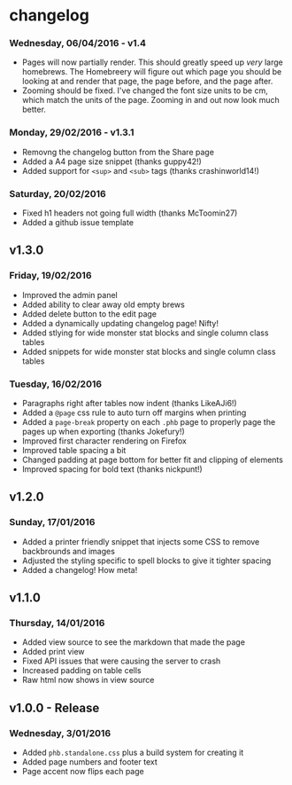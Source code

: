 # changelog

### Wednesday, 06/04/2016 - v1.4
* Pages will now partially render. This should greatly speed up *very* large homebrews. The Homebreery will figure out which page you should be looking at and render that page, the page before, and the page after.
* Zooming should be fixed. I've changed the font size units to be cm, which match the units of the page. Zooming in and out now look much better.


### Monday, 29/02/2016 - v1.3.1
* Removng the changelog button from the Share page
* Added a A4 page size snippet (thanks 	guppy42!)
* Added support for `<sup>` and `<sub>` tags (thanks crashinworld14!)

### Saturday, 20/02/2016
* Fixed h1 headers not going full width (thanks McToomin27)
* Added a github issue template

## v1.3.0

### Friday, 19/02/2016
* Improved the admin panel
* Added ability to clear away old empty brews
* Added delete button to the edit page
* Added a dynamically updating changelog page! Nifty!
* Added stlying for wide monster stat blocks and single column class tables
* Added snippets for wide monster stat blocks and single column class tables

### Tuesday, 16/02/2016
* Paragraphs right after tables now indent (thanks LikeAJi6!)
* Added a `@page` css rule to auto turn off margins when printing
* Added a `page-break` property on each `.phb` page to properly page the pages up when exporting (thanks Jokefury!)
* Improved first character rendering on Firefox
* Improved table spacing a bit
* Changed padding at page bottom for better fit and clipping of elements
* Improved spacing for bold text (thanks nickpunt!)


## v1.2.0

### Sunday, 17/01/2016
* Added a printer friendly snippet that injects some CSS to remove backbrounds and images
* Adjusted the styling specific to spell blocks to give it tighter spacing
* Added a changelog! How meta!

## v1.1.0

### Thursday, 14/01/2016
* Added view source to see the markdown that made the page
* Added print view
* Fixed API issues that were causing the server to crash
* Increased padding on table cells
* Raw html now shows in view source


## v1.0.0 - Release

### Wednesday, 3/01/2016

* Added `phb.standalone.css` plus a build system for creating it
* Added page numbers and footer text
* Page accent now flips each page

